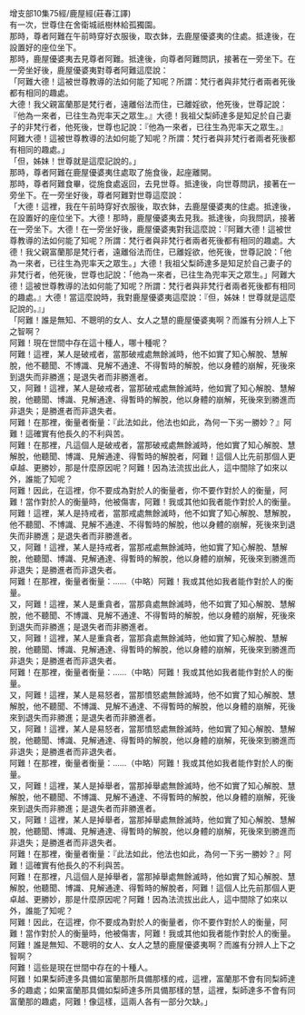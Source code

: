 增支部10集75經/鹿屋經(莊春江譯)  
有一次，世尊住在舍衛城祇樹林給孤獨園。  
那時，尊者阿難在午前時穿好衣服後，取衣鉢，去鹿屋優婆夷的住處。抵達後，在設置好的座位坐下。  
那時，鹿屋優婆夷去見尊者阿難。抵達後，向尊者阿難問訊，接著在一旁坐下。在一旁坐好後，鹿屋優婆夷對尊者阿難這麼說：  
「阿難大德！這被世尊教導的法如何能了知呢？所謂：梵行者與非梵行者兩者死後都有相同的趣處。  
大德！我父親富蘭那是梵行者，遠離俗法而住，已離婬欲，他死後，世尊記說：『他為一來者，已往生為兜率天之眾生。』大德！我祖父梨師達多是知足於自己妻子的非梵行者，他死後，世尊也記說：『他為一來者，已往生為兜率天之眾生。』  
阿難大德！這被世尊教導的法如何能了知呢？所謂：梵行者與非梵行者兩者死後都有相同的趣處。」  
「但，姊妹！世尊就是這麼記說的。」  
那時，尊者阿難在鹿屋優婆夷住處取了施食後，起座離開。  
那時，尊者阿難食畢，從施食處返回，去見世尊。抵達後，向世尊問訊，接著在一旁坐下。在一旁坐好後，尊者阿難對世尊這麼說：  
「大德！這裡，我在午前時穿好衣服後，取衣鉢，去鹿屋優婆夷的住處。抵達後，在設置好的座位坐下。大德！那時，鹿屋優婆夷去見我。抵達後，向我問訊，接著在一旁坐下。大德！在一旁坐好後，鹿屋優婆夷對我這麼說：『阿難大德！這被世尊教導的法如何能了知呢？所謂：梵行者與非梵行者兩者死後都有相同的趣處。大德！我父親富蘭那是梵行者，遠離俗法而住，已離婬欲，他死後，世尊記說：「他為一來者，已往生為兜率天之眾生。」大德！我祖父梨師達多是知足於自己妻子的非梵行者，他死後，世尊也記說：「他為一來者，已往生為兜率天之眾生。」阿難大德！這被世尊教導的法如何能了知呢？所謂：梵行者與非梵行者兩者死後都有相同的趣處。』大德！當這麼說時，我對鹿屋優婆夷這麼說：『但，姊妹！世尊就是這麼記說的。』」  
「阿難！誰是無知、不聰明的女人、女人之慧的鹿屋優婆夷啊？而誰有分辨人上下之智啊？  
阿難！現在世間中存在這十種人，哪十種呢？  
阿難！這裡，某人是破戒者，當那破戒處無餘滅時，他不如實了知心解脫、慧解脫，他不聽聞、不博識、見解不通達、不得暫時的解脫，他以身體的崩解，死後來到退失而非勝進；是退失者而非勝進者。  
又，阿難！這裡，某人是破戒者，當那破戒處無餘滅時，他如實了知心解脫、慧解脫，他聽聞、博識、見解通達、得暫時的解脫，他以身體的崩解，死後來到勝進而非退失；是勝進者而非退失者。  
阿難！在那裡，衡量者衡量：『此法如此，他法也如此，為何一下劣一勝妙？』阿難！這確實有他長久的不利與苦。  
阿難！在那裡，凡這個人是破戒者，當那破戒處無餘滅時，他如實了知心解脫、慧解脫，他聽聞、博識、見解通達、得暫時的解脫者，阿難！這個人比先前那個人更卓越、更勝妙，那是什麼原因呢？阿難！因為法流拔出此人，這中間除了如來以外，誰能了知呢？  
阿難！因此，在這裡，你不要成為對於人的衡量者，你不要作對於人的衡量，阿難！當作對於人的衡量時，他被傷害，阿難！我或其他如我者能作對於人的衡量。  
阿難！這裡，某人是持戒者，當那戒處無餘滅時，他不如實了知心解脫、慧解脫，他不聽聞、不博識、見解不通達、不得暫時的解脫，他以身體的崩解，死後來到退失而非勝進；是退失者而非勝進者。  
又，阿難！這裡，某人是持戒者，當那戒處無餘滅時，他如實了知心解脫、慧解脫，他聽聞、博識、見解通達、得暫時的解脫，他以身體的崩解，死後來到勝進而非退失；是勝進者而非退失者。  
阿難！在那裡，衡量者衡量：……（中略）阿難！我或其他如我者能作對於人的衡量。  
又，阿難！這裡，某人是重貪者，當那貪處無餘滅時，他不如實了知心解脫、慧解脫，他不聽聞、不博識、見解不通達、不得暫時的解脫，他以身體的崩解，死後來到退失而非勝進；是退失者而非勝進者。  
又，阿難！這裡，某人是重貪者，當那貪處無餘滅時，他如實了知心解脫、慧解脫，他聽聞、博識、見解通達、得暫時的解脫，他以身體的崩解，死後來到勝進而非退失；是勝進者而非退失者。  
阿難！在那裡，衡量者衡量：……（中略）阿難！我或其他如我者能作對於人的衡量。  
又，阿難！這裡，某人是易怒者，當那憤怒處無餘滅時，他不如實了知心解脫、慧解脫，他不聽聞、不博識、見解不通達、不得暫時的解脫，他以身體的崩解，死後來到退失而非勝進；是退失者而非勝進者。  
又，阿難！這裡，某人是易怒者，當那憤怒處無餘滅時，他如實了知心解脫、慧解脫，他聽聞、博識、見解通達、得暫時的解脫，他以身體的崩解，死後來到勝進而非退失；是勝進者而非退失者。  
阿難！在那裡，衡量者衡量：……（中略）阿難！我或其他如我者能作對於人的衡量。  
又，阿難！這裡，某人是掉舉者，當那掉舉處無餘滅時，他不如實了知心解脫、慧解脫，他不聽聞、不博識、見解不通達、不得暫時的解脫，他以身體的崩解，死後來到退失而非勝進；是退失者而非勝進者。  
又，阿難！這裡，某人是掉舉者，當那掉舉處無餘滅時，他如實了知心解脫、慧解脫，他聽聞、博識、見解通達、得暫時的解脫，他以身體的崩解，死後來到勝進而非退失；是勝進者而非退失者。  
阿難！在那裡，衡量者衡量：『此法如此，他法也如此，為何一下劣一勝妙？』阿難！這確實有他長久的不利與苦。  
阿難！在那裡，凡這個人是掉舉者，當那掉舉處無餘滅時，他如實了知心解脫、慧解脫，他聽聞、博識、見解通達、得暫時的解脫者，阿難！這個人比先前那個人更卓越、更勝妙，那是什麼原因呢？阿難！因為法流拔出此人，這中間除了如來以外，誰能了知呢？  
阿難！因此，在這裡，你不要成為對於人的衡量者，你不要作對於人的衡量，阿難！當作對於人的衡量時，他被傷害，阿難！我或其他如我者能作對於人的衡量。  
阿難！誰是無知、不聰明的女人、女人之慧的鹿屋優婆夷啊？而誰有分辨人上下之智啊？  
阿難！這些是現在世間中存在的十種人。  
阿難！如果梨師達多具備如富蘭那所具備那樣的戒，這裡，富蘭那不會有同梨師達多的趣處；如果富蘭那具備如梨師達多所具備那樣的慧，這裡，梨師達多不會有同富蘭那的趣處，阿難！像這樣，這兩人各有一部分欠缺。」  
  
  
